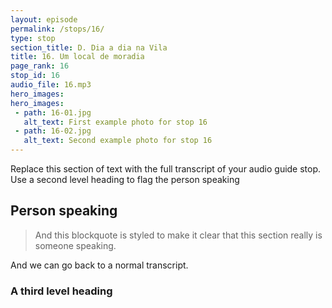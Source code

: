 ```yaml
---
layout: episode
permalink: /stops/16/
type: stop
section_title: D. Dia a dia na Vila
title: 16. Um local de moradia
page_rank: 16
stop_id: 16
audio_file: 16.mp3
hero_images:
hero_images:
 - path: 16-01.jpg
   alt_text: First example photo for stop 16
 - path: 16-02.jpg
   alt_text: Second example photo for stop 16
---
```


Replace this section of text with the full transcript of your audio guide stop. Use a second level heading to flag the person speaking

## Person speaking

> And this blockquote is styled to make it clear that this section really is someone speaking.

And we can go back to a normal transcript.

### A third level heading

